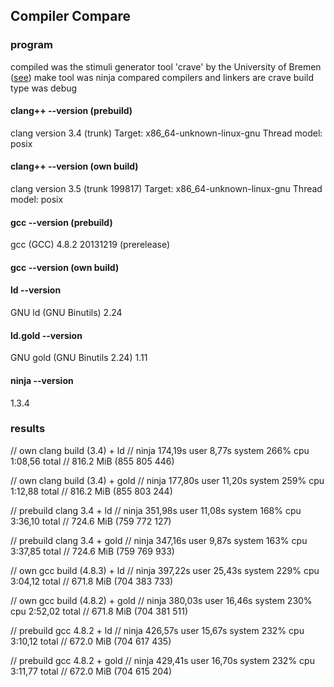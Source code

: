 ## Compiler Compare

### program
compiled was the stimuli generator tool 'crave' by the University of Bremen ([see](http://www.informatik.uni-bremen.de/agra/systemc-verification/crave.html))
make tool was ninja
compared compilers and linkers are
crave build type was debug

#### clang++ --version (prebuild)
clang version 3.4 (trunk)
Target: x86_64-unknown-linux-gnu
Thread model: posix

#### clang++ --version (own build)
clang version 3.5 (trunk 199817)
Target: x86_64-unknown-linux-gnu
Thread model: posix

#### gcc --version (prebuild)
gcc (GCC) 4.8.2 20131219 (prerelease)

#### gcc --version (own build)


#### ld --version
GNU ld (GNU Binutils) 2.24

#### ld.gold --version
GNU gold (GNU Binutils 2.24) 1.11

#### ninja --version
1.3.4

### results
// own clang build (3.4) + ld
// ninja  174,19s user 8,77s system 266% cpu 1:08,56 total
// 816.2 MiB (855 805 446)

// own clang build (3.4) + gold
// ninja  177,80s user 11,20s system 259% cpu 1:12,88 total
// 816.2 MiB (855 803 244)

// prebuild clang 3.4 + ld
// ninja  351,98s user 11,08s system 168% cpu 3:36,10 total
// 724.6 MiB (759 772 127)

// prebuild clang 3.4 + gold
// ninja  347,16s user 9,87s system 163% cpu 3:37,85 total
// 724.6 MiB (759 769 933)

// own gcc build (4.8.3) + ld
// ninja  397,22s user 25,43s system 229% cpu 3:04,12 total
// 671.8 MiB (704 383 733)

// own gcc build (4.8.2) + gold
// ninja  380,03s user 16,46s system 230% cpu 2:52,02 total
// 671.8 MiB (704 381 511)

// prebuild gcc 4.8.2 + ld
// ninja  426,57s user 15,67s system 232% cpu 3:10,12 total
// 672.0 MiB (704 617 435)

// prebuild gcc 4.8.2 + gold
// ninja  429,41s user 16,70s system 232% cpu 3:11,77 total
// 672.0 MiB (704 615 204)
